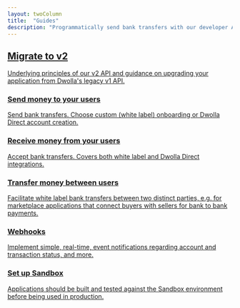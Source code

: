 ```yaml
---
layout: twoColumn
title:  "Guides"
description: "Programmatically send bank transfers with our developer API."
---
```



<nav class="featured-guide-nav">
    <a href="/guides/migrate-to-v2" class="icon-guides-v1-to-v2">
      <h2>Migrate to v2</h2>
      <p>Underlying principles of our v2 API and guidance on upgrading your application from Dwolla's legacy v1 API.</p>
  </a>
</nav>

<nav class="small-grid-nav">
  <a href="/guides/send-money" class="icon-guides-send">
      <h3>Send money to your users</h3>
      <p>Send bank transfers. Choose custom (white label) onboarding or Dwolla Direct account creation.</p>
  </a>
  <a href="/guides/receive-money" class="icon-guides-receive">
      <h3>Receive money from your users</h3>
      <p>Accept bank transfers. Covers both white label and Dwolla Direct integrations.</p>
  </a>
  <a href="/guides/transfer-money-between-users" class="icon-guides-transfer">
      <h3>Transfer money between users</h3>
      <p>Facilitate white label bank transfers between two distinct parties, e.g. for marketplace applications that connect buyers with sellers for bank to bank payments.</p>
  </a>
  <a href="/guides/webhooks" class="icon-guides-web-hooks">
      <h3>Webhooks</h3>
      <p>Implement simple, real-time, event notifications regarding account and transaction status, and more.</p>
  </a>
    <a href="/guides/sandbox-setup" class="icon-guides-sandbox">
      <h3>Set up Sandbox</h3>
      <p>Applications should be built and tested against the Sandbox environment before being used in production.</p>
  </a>
</nav>
